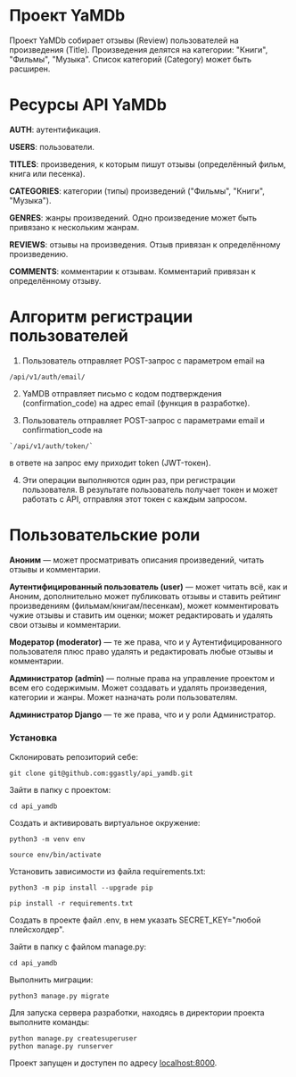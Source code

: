 # Проект YaMDb
Проект YaMDb собирает отзывы (Review) пользователей на произведения (Title). Произведения делятся на категории: "Книги", "Фильмы", "Музыка". Список категорий (Category) может быть расширен.

# Ресурсы API YaMDb
**AUTH**: аутентификация.

**USERS**: пользователи.

**TITLES**: произведения, к которым пишут отзывы (определённый фильм, книга или песенка).

**CATEGORIES**: категории (типы) произведений ("Фильмы", "Книги", "Музыка").

**GENRES**: жанры произведений. Одно произведение может быть привязано к нескольким жанрам.

**REVIEWS**: отзывы на произведения. Отзыв привязан к определённому произведению.

**COMMENTS**: комментарии к отзывам. Комментарий привязан к определённому отзыву.

# Алгоритм регистрации пользователей
1. Пользователь отправляет POST-запрос с параметром email на
```
/api/v1/auth/email/
```

2. YaMDB отправляет письмо с кодом подтверждения (confirmation_code) на адрес email (функция в разработке).

3. Пользователь отправляет POST-запрос с параметрами email и confirmation_code на
```
`/api/v1/auth/token/`
```
   в ответе на запрос ему приходит token (JWT-токен).

4. Эти операции выполняются один раз, при регистрации пользователя. В результате пользователь получает токен и может работать с API, отправляя этот токен с каждым запросом.

# Пользовательские роли
**Аноним** — может просматривать описания произведений, читать отзывы и комментарии.

**Аутентифицированный пользователь (user)** — может читать всё, как и Аноним, дополнительно может публиковать отзывы и ставить рейтинг произведениям (фильмам/книгам/песенкам), может комментировать чужие отзывы и ставить им оценки; может редактировать и удалять свои отзывы и комментарии.

**Модератор (moderator)** — те же права, что и у Аутентифицированного пользователя плюс право удалять и редактировать любые отзывы и комментарии.

**Администратор (admin)** — полные права на управление проектом и всем его содержимым. Может создавать и удалять произведения, категории и жанры. Может назначать роли пользователям.

**Администратор Django** — те же права, что и у роли Администратор.

### Установка
Склонировать репозиторий себе:
```
git clone git@github.com:ggastly/api_yamdb.git
```
Зайти в папку с проектом:
```
cd api_yamdb
```
Cоздать и активировать виртуальное окружение:
```
python3 -m venv env
```
```
source env/bin/activate
```
Установить зависимости из файла requirements.txt:
```
python3 -m pip install --upgrade pip
```
```
pip install -r requirements.txt
```
Создать в проекте файл .env, в нем указать SECRET_KEY="любой плейсхолдер".

Зайти в папку с файлом manage.py:
```
cd api_yamdb
```
Выполнить миграции:
```
python3 manage.py migrate
```

Для запуска сервера разработки,  находясь в директории проекта выполните команды:
```
python manage.py createsuperuser
python manage.py runserver
```

Проект запущен и доступен по адресу [localhost:8000](http://localhost:8000/).


